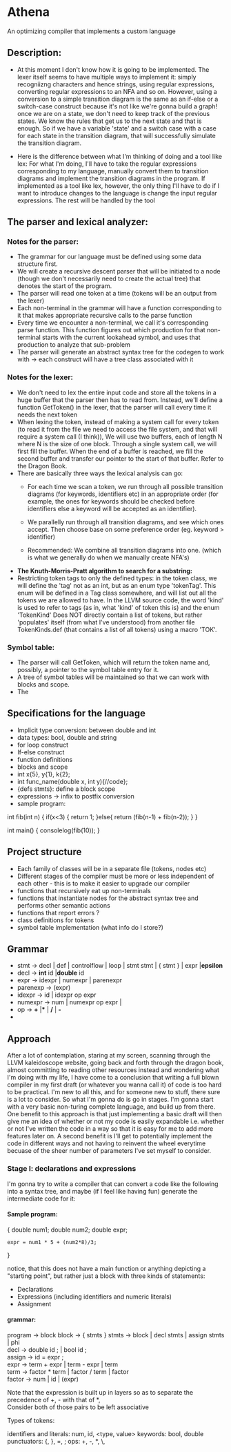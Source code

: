 # Athena
An optimizing compiler that implements a custom language

## Description:

*  At this moment I don't know how it is going to be implemented. The lexer itself seems to have multiple ways to implement it: simply recogniizng characters and hence strings, using regular expressions, converting regular expressions to an NFA and so on. However, using a conversion to a simple transition diagram is the same as an if-else or a switch-case construct because it's not like we're gonna build a graph! once we are on a state, we don't need to keep track of the previous states. We know the rules that get us to the next state and that is enough. So if we have a variable 'state' and a switch case with a case for each state in the transition diagram, that will successfully simulate the transition diagram.

* Here is the difference between what I'm thinking of doing and a tool like lex: For what I'm doing, I'll have to take the regular expressions corresponding to my language, manually convert them to transition diagrams and implement the transition diagrams in the program. If implemented as a tool like lex, however, the only thing I'll have to do if I want to introduce changes to the language is change the input regular expressions. The rest will be handled by the tool

##  The parser and lexical analyzer: 

### Notes for the parser:
*  The grammar for our language must be defined using some data structure first.
*  We will create a recursive descent parser that will be initiated to a node (though we don't necessarily need to create the actual tree) that denotes the start of the program.
*  The parser will read one token at a time (tokens will be an output from the lexer)
*  Each non-terminal in the grammar will have a function corresponding to it that makes appropriate recursive calls to the parse function
*  Every time we encounter a non-terminal, we call it's corresponding parse function. This function figures out which production for that non-terminal starts with the current lookahead symbol, and uses that production to analyze that sub-problem
*  The parser will generate an abstract syntax tree for the codegen to work with -> each construct will have a tree class associated with it

### Notes for the lexer:

*  We don't need to lex the entire input code and store all the tokens in a huge buffer that the parser then has to read from. Instead, we'll define a function GetToken() in the lexer, that the parser will call every time it needs the next token
*  When lexing the token, instead of making a system call for every token (to read it from the file we need to access the file system, and that will require a system call (I think)), We will use two buffers, each of length N where N is the size of one block. Through a single system call, we will first fill the buffer. When the end of a buffer is reached, we fill the second buffer and transfer our pointer to the start of that buffer. Refer to the Dragon Book.
* There are basically three ways the lexical analysis can go:
	- For each time we scan a token, we run through all possible transition diagrams (for keywords, identifiers etc) in an appropriate order (for example, the ones for keywords should be checked before identifiers else a keyword will be accepted as an identifier).
	- We parallelly run through all transition diagrams, and see which ones accept. Then choose base on some preference order (eg. keyword > identifier)

	- Recommended: We combine all transition diagrams into one. (which is what we generally do when we manually create NFA's)
* **The Knuth-Morris-Pratt algorithm to search for a substring:** 
* Restricting token tags to only the defined types: in the token class, we will define the 'tag' not as an int, but as an enum type 'tokenTag'. This enum will be defined in a Tag class somewhere, and will list out all the tokens we are allowed to have. In the LLVM source code, the word 'kind' is used to refer to tags (as in, what 'kind' of token this is) and the enum 'TokenKind' Does NOT directly contain a list of tokens, but rather 'populates' itself (from what I've understood) from another file TokenKinds.def (that contains a list of all tokens) using a macro 'TOK'.

### Symbol table:

* The parser will call GetToken, which will return the token name and, possibly, a pointer to the symbol table entry for it.
* A tree of symbol tables will be maintained so that we can work with blocks and scope.
* The 

## Specifications for the language

* Implicit type conversion: between double and int
* data types: bool, double and string
* for loop construct
* If-else construct
* function definitions
* blocks and scope
* int x{5}, y{1}, k{2};
* int func\_name(double x, int y){//code};
* {defs stmts}: define a block scope
* expressions -> infix to postfix conversion
* sample program:

int fib(int n)
{
	if(x<3)
	{
		return 1;
	}else{
		return (fib(n-1) + fib(n-2));
	}
}

int main()
{
	consolelog(fib(10));
}

## Project structure

* Each family of classes will be in a separate file (tokens, nodes etc)
* Different stages of the compiler must be more or less independent of each other - this is to make it easier to upgrade our compiler
* functions that recursively eat up non-terminals 
* functions that instantiate nodes for the abstract syntax tree and performs other semantic actions
* functions that report errors ? 
* class definitions for tokens 
* symbol table implementation (what info do I store?)
 
 ## Grammar

 * stmt -> decl | def | controlflow | loop | stmt stmt | { stmt } | expr |**epsilon** 
 * decl -> **int** id |**double** id
 * expr -> idexpr | numexpr | parenexpr
 * parenexp -> (expr)
 * idexpr -> id | idexpr op expr
 * numexpr -> num | numexpr op expr |
 * op -> **\+** |**\*** | **/** | **-** 
 * 

## Approach
After a lot of contemplation, staring at my screen, scanning through the LLVM kaleidoscope website, going back and forth through the dragon book, almost committing to reading other resources instead and wondering what I'm doing with my life, I have come to a conclusion that writing a full blown compiler in my first draft (or whatever you wanna call it) of code is too hard to be practical. I'm new to all this, and for someone new to stuff, there sure is a lot to consider. So what I'm gonna do is go in stages. I'm gonna start with a very basic non-turing complete language, and build up from there. 
One benefit to this approach is that just implementing a basic draft will then give me an idea of whether or not my code is easily expandable i.e. whether or not I've written the code in a way so that it is easy for me to add more features later on.
A second benefit is I'll get to potentially implement the code in different ways and not having to reinvent the wheel everytime becuase of the sheer number of parameters I've set myself to consider.

### Stage I: declarations and expressions
I'm gonna try to write a compiler that can convert a code like the following into a syntax tree, and maybe (if I feel like having fun) generate the intermediate code for it:

#### Sample program:
{
	double num1;
	double num2;
	double expr;

	expr = num1 * 5 + (num2*8)/3;
}

notice, that this does not have a main function or anything depicting a "starting point", but rather just a block with three kinds of statements:
* Declarations
* Expressions (including identifiers and numeric literals)
* Assignment

#### grammar:

program -> block
block -> { stmts }
stmts -> block | decl stmts | assign stmts | phi		
decl -> double id ; | bool id ;				
assign -> id = expr ;						
expr -> term + expr | term - expr | term		
term -> factor * term | factor / term | factor 	
factor -> num | id | (expr)							

Note that the expression is built up in layers so as to separate the precedence of +, - with that of \*, \
Consider both of those pairs to be left associative

Types of tokens: 

identifiers and literals: num, id, 	<type, value>
keywords: bool, double				<keyword>
punctuators: \{, \}, =, ; 			<punctuator>
ops:  \+, \-, \*, \\,				<ops> 





